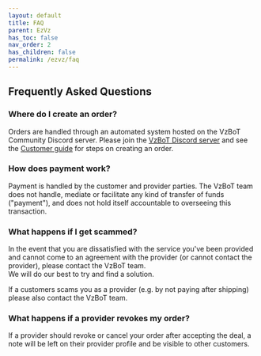 ```yaml
---
layout: default
title: FAQ
parent: EzVz
has_toc: false
nav_order: 2
has_children: false
permalink: /ezvz/faq
---
```


## Frequently Asked Questions

### Where do I create an order?

Orders are handled through an automated system hosted on the VzBoT Community Discord server. Please join the [VzBoT Discord server](https://discord.gg/vzbot) and see the [Customer guide](/ezvz/how_to/customers) for steps on creating an order.

### How does payment work?

Payment is handled by the customer and provider parties. The VzBoT team does not handle, mediate or facilitate any kind of transfer of funds ("payment"), and does not hold itself accountable to overseeing this transaction.

### What happens if I get scammed?

In the event that you are dissatisfied with the service you've been provided and cannot come to an agreement with the provider (or cannot contact the provider), please contact the VzBoT team.  
We will do our best to try and find a solution.

If a customers scams you as a provider (e.g. by not paying after shipping) please also contact the VzBoT team.

### What happens if a provider revokes my order?

If a provider should revoke or cancel your order after accepting the deal, a note will be left on their provider profile and be visible to other customers.
